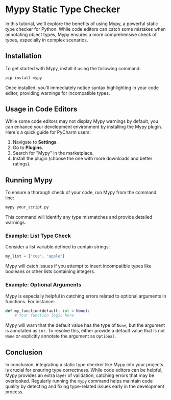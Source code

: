 
# Mypy Static Type Checker 

In this tutorial, we'll explore the benefits of using Mypy, a powerful static type checker for Python. While code editors can catch some mistakes when annotating object types, Mypy ensures a more comprehensive check of types, especially in complex scenarios.

## Installation

To get started with Mypy, install it using the following command:

```bash
pip install mypy
```

Once installed, you'll immediately notice syntax highlighting in your code editor, providing warnings for incompatible types.

## Usage in Code Editors

While some code editors may not display Mypy warnings by default, you can enhance your development environment by installing the Mypy plugin. Here's a quick guide for PyCharm users:

1. Navigate to **Settings**.
2. Go to **Plugins**.
3. Search for "Mypy" in the marketplace.
4. Install the plugin (choose the one with more downloads and better ratings).

## Running Mypy

To ensure a thorough check of your code, run Mypy from the command line:

```bash
mypy your_script.py
```

This command will identify any type mismatches and provide detailed warnings.

### Example: List Type Check

Consider a list variable defined to contain strings:

```python
my_list = ["cup", "apple"]
```

Mypy will catch issues if you attempt to insert incompatible types like booleans or other lists containing integers.

### Example: Optional Arguments

Mypy is especially helpful in catching errors related to optional arguments in functions. For instance:

```python
def my_function(default: int = None):
    # Your function logic here
```

Mypy will warn that the default value has the type of `None`, but the argument is annotated as `int`. To resolve this, either provide a default value that is not `None` or explicitly annotate the argument as `Optional`.

## Conclusion

In conclusion, integrating a static type checker like Mypy into your projects is crucial for ensuring type correctness. While code editors can be helpful, Mypy provides an extra layer of validation, catching errors that may be overlooked. Regularly running the `mypy` command helps maintain code quality by detecting and fixing type-related issues early in the development process.
